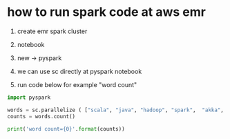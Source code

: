 # how to run spark code at aws emr


1. create emr spark cluster

2. notebook

3. new -> pyspark

4. we can use sc directly at pyspark notebook

5. run code below for example "word count"

```python
import pyspark

words = sc.parallelize ( ["scala", "java", "hadoop", "spark",  "akka", "spark vs hadoop", "pyspark", "pyspark and spark"]  )
counts = words.count()

print('word count={0}'.format(counts))
```